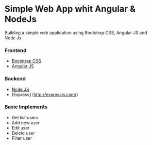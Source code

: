 # Simple Web App whit Angular & NodeJs
Building a simple web application using Bootstrap CSS, Angular JS and Node Js
### Frontend
* [Bootstrap CSS](https://github.com/twbs/bootstrap/releases/download/v3.3.5/bootstrap-3.3.5-dist.zip)
* [Angular JS](https://ajax.googleapis.com/ajax/libs/angularjs/1.4.6/angular.min.js)
### Backend
* [Node JS](https://nodejs.org/en/)
* [Express] (http://expressjs.com/)
### Basic Implements
* Get list users
* Add new user
* Edit user
* Delete user
* Filter user


